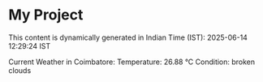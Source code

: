 # My Project

This content is dynamically generated in Indian Time (IST): 2025-06-14 12:29:24 IST


Current Weather in Coimbatore:
Temperature: 26.88 °C
Condition: broken clouds
